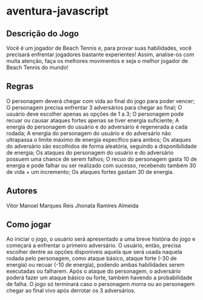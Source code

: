 # aventura-javascript

## Descrição do Jogo
Você é um jogador de Beach Tennis e, para provar suas habilidades, você precisará enfrentar jogadores bastante experientes! Assim, analise-os com muita atenção, faça os melhores movimentos e seja o melhor jogador de Beach Tennis do mundo!

## Regras
O personagem deverá chegar com vida ao final do jogo para poder vencer;
O personagem precisa enfrentar 3 adversários para chegar ao final;
O usuário deve escolher apenas as opções de 1 a 3;
O personagem pode recuar ou causar ataques fortes apenas se tiver energia suficiente;
A energia do personagem do usuário e do adversário é regenerada a cada rodada;
A energia do personagem do usuário e do adversário não ultrapassa o limite máximo de energia específico para ambos;
Os ataques do adversário são escolhidos de forma aleatória, seguindo a disponibilidade de energia;
Os ataques do personagem do usuário e do adversário possuem uma chance de serem falhos;
O recuo do personagem gasta 10 de energia e pode falhar ou ser realizado com sucesso, recebendo também 30 de vida + um incremento;
Os ataques fortes gastam 30 de energia.

## Autores
Vitor Manoel Marques Reis
Jhonata Ramires Almeida

## Como jogar
Ao iniciar o jogo, o usuário será apresentado a uma breve história do jogo e começará a enfrentar o primeiro adversário. O usuário, então, precisa escolher dentre as opções disponíveis aquela que será usada naquela rodada pelo personagem, como ataque básico, ataque forte (-30 de energia) ou recuar (-10 de energia), podendo ambas habilidades serem executadas ou falharem. Após o ataque do personagem, o adversário poderá fazer um ataque básico ou forte, também havendo a probabilidade de falha. O jogo só terminará caso o personagem morra ou ao personagem chegar ao final vivo após derrotar os 3 adversários.